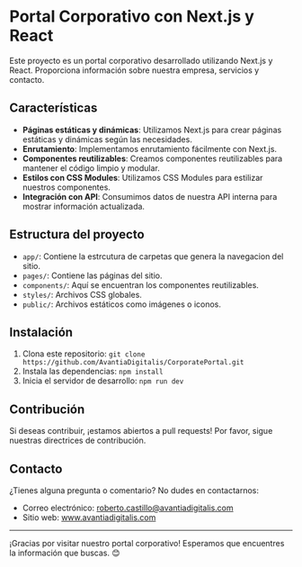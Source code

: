 # Portal Corporativo con Next.js y React

Este proyecto es un portal corporativo desarrollado utilizando Next.js y React. Proporciona información sobre nuestra empresa, servicios y contacto.

## Características

- **Páginas estáticas y dinámicas**: Utilizamos Next.js para crear páginas estáticas y dinámicas según las necesidades.
- **Enrutamiento**: Implementamos enrutamiento fácilmente con Next.js.
- **Componentes reutilizables**: Creamos componentes reutilizables para mantener el código limpio y modular.
- **Estilos con CSS Modules**: Utilizamos CSS Modules para estilizar nuestros componentes.
- **Integración con API**: Consumimos datos de nuestra API interna para mostrar información actualizada.

## Estructura del proyecto

- `app/`: Contiene la estrcutura de carpetas que genera la navegacion del sitio.
- `pages/`: Contiene las páginas del sitio.
- `components/`: Aquí se encuentran los componentes reutilizables.
- `styles/`: Archivos CSS globales.
- `public/`: Archivos estáticos como imágenes o iconos.

## Instalación

1. Clona este repositorio: `git clone https://github.com/AvantiaDigitalis/CorporatePortal.git`
2. Instala las dependencias: `npm install`
3. Inicia el servidor de desarrollo: `npm run dev`

## Contribución

Si deseas contribuir, ¡estamos abiertos a pull requests! Por favor, sigue nuestras directrices de contribución.

## Contacto

¿Tienes alguna pregunta o comentario? No dudes en contactarnos:

- Correo electrónico: roberto.castillo@avantiadigitalis.com
- Sitio web: www.avantiadigitalis.com

---

¡Gracias por visitar nuestro portal corporativo! Esperamos que encuentres la información que buscas. 😊

